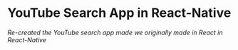 # YouTube Search App in React-Native

*Re-created the YouTube search app made we originally made in React in React-Native*
